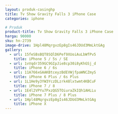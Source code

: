 ```yaml
---
layout: produk-casinghp
title: Tv Show Gravity Falls 3 iPhone Case
categories: iphone

# Produk
product-title: Tv Show Gravity Falls 3 iPhone Case
harga: 90000
sku: hn-2739
image-drive: 1Hpl48MqrgvzEp8gIs46JDUd3MmLktGAg
gallery:
  - url: 15feSBsBQT8SQlD6Pef9XUoiAuLbWfPv5
    title: iPhone 5 / 5s / SE
  - url: 1vVqdr359GC9GIpJie8cp30i8yKhGSj_d
    title: iPhone 6 / 6s
  - url: 11A766xGAAKBtceyzBdEVWjfpaWNCZmyS
    title: iPhone 6 Plus / 6s Plus
  - url: 1L1He9y3YW3YczDLzrk48lxtwmt4KBCuF
    title: iPhone 7 / 8
  - url: 1E4l2VPYu7PxzQG5TOiuraZkIQh1AHLLu
    title: iPhone 7 Plus / 8 Plus
  - url: 1Hpl48MqrgvzEp8gIs46JDUd3MmLktGAg
    title: iPhone X
---
```


